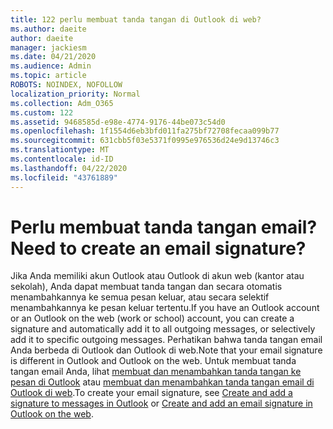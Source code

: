 ```yaml
---
title: 122 perlu membuat tanda tangan di Outlook di web?
ms.author: daeite
author: daeite
manager: jackiesm
ms.date: 04/21/2020
ms.audience: Admin
ms.topic: article
ROBOTS: NOINDEX, NOFOLLOW
localization_priority: Normal
ms.collection: Adm_O365
ms.custom: 122
ms.assetid: 9468585d-e98e-4774-9176-44be073c54d0
ms.openlocfilehash: 1f1554d6eb3bfd011fa275bf72708fecaa099b77
ms.sourcegitcommit: 631cbb5f03e5371f0995e976536d24e9d13746c3
ms.translationtype: MT
ms.contentlocale: id-ID
ms.lasthandoff: 04/22/2020
ms.locfileid: "43761889"
---
```

# <a name="need-to-create-an-email-signature"></a><span data-ttu-id="d4396-102">Perlu membuat tanda tangan email?</span><span class="sxs-lookup"><span data-stu-id="d4396-102">Need to create an email signature?</span></span>

<span data-ttu-id="d4396-103">Jika Anda memiliki akun Outlook atau Outlook di akun web (kantor atau sekolah), Anda dapat membuat tanda tangan dan secara otomatis menambahkannya ke semua pesan keluar, atau secara selektif menambahkannya ke pesan keluar tertentu.</span><span class="sxs-lookup"><span data-stu-id="d4396-103">If you have an Outlook account or an Outlook on the web (work or school) account, you can create a signature and automatically add it to all outgoing messages, or selectively add it to specific outgoing messages.</span></span> <span data-ttu-id="d4396-104">Perhatikan bahwa tanda tangan email Anda berbeda di Outlook dan Outlook di web.</span><span class="sxs-lookup"><span data-stu-id="d4396-104">Note that your email signature is different in Outlook and Outlook on the web.</span></span> <span data-ttu-id="d4396-105">Untuk membuat tanda tangan email Anda, lihat [membuat dan menambahkan tanda tangan ke pesan di Outlook](https://support.office.com/article/8ee5d4f4-68fd-464a-a1c1-0e1c80bb27f2.aspx) atau [membuat dan menambahkan tanda tangan email di Outlook di web](https://support.office.com/article/5ff9dcfd-d3f1-447b-b2e9-39f91b074ea3.aspx).</span><span class="sxs-lookup"><span data-stu-id="d4396-105">To create your email signature, see [Create and add a signature to messages in Outlook](https://support.office.com/article/8ee5d4f4-68fd-464a-a1c1-0e1c80bb27f2.aspx) or [Create and add an email signature in Outlook on the web](https://support.office.com/article/5ff9dcfd-d3f1-447b-b2e9-39f91b074ea3.aspx).</span></span>

